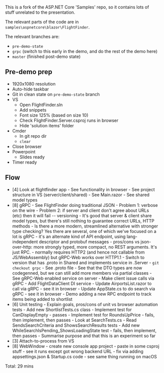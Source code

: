 This is a fork of the ASP.NET Core 'Samples' repo, so it contains lots of stuff unrelated to the presentation.

The relevant parts of the code are in `samples\aspnetcore\blazor\FlightFinder`.

The relevant branches are:

 * `pre-demo-state`
 * `grpc` (switch to this early in the demo, and do the rest of the demo here)
 * `master` (finished post-demo state)

## Pre-demo prep

- 1920x1080 resolution
- Auto-hide taskbar
- Git in clean state on `pre-demo-state` branch
- VS
  - Open FlightFinder.sln
  - Add snippets
  - Font size 125% (based on size 10)
  - Check FlightFinder.Server.csproj runs in browser
  - Hide 'solution items' folder
- Cmder
  - In git repo dir
  - `clear`
- Close browser
- Powerpoint
  - Slides ready
- Timer ready

## Flow

  - [4] Look at flightfinder app
        - See functionality in browser
        - See project structure in VS (server/client/shared)
        - See Main.razor
        - See shared model types
  - [8] gRPC
        - See FlightFinder doing traditional JSON
          - Problem 1: verbose on the wire
          - Problem 2: if server and client don't agree about URLs (etc) then it will fail -- versioning
        - It's good that server & client share model types, but there's still nothing to guarantee correct
          URLs, HTTP methods
        - Is there a more modern, streamlined alternative with stronger type checking? Yes there are several,
          one of which we've focused on a lot is gRPC
          - it's an alternate kind of API endpoint, using lang-independent descriptor and protobuf messages
          - pros/cons vs json-over-http: more strongly typed, more compact, no REST arguments. It's just RPC.
          - normally requires HTTP2 (and hence not callable from JS/WebAssembly) but gRPC-Web works over HTTP1.1
        - Switch to version that has .proto in Shared and implements service in .Server
          - `git checkout grpc`
          - See .proto file
          - See that the DTO types are now codegenned, but we can still add more members via partial classes
          - See gRPC-Web enabled service on server
        - Make client issue calls via gRPC
          - Add FlightDataClient DI service
          - Update AirportsList.razor to call via gRPC - see it in browser
          - Update AppState.cs to do search via gRPC - see it in browser
        - Demo adding a new RPC endpoint to track items being added to shortlist
  - [6] Unit testing
        - Explain goals, pros/cons of unit vs browser automation tests
        - Add new ShortlistTests.cs class
          - Implement test for CanDisplayEmpty - passes
          - Implement test for RoundsUpPrice - fails, then implement, then passes
        - Look at SearchTests.cs
          - Read SendsSearchCriteria and ShowsSearchResults tests
          - Add new WhileSearchIsPending_ShowsLoadingState test - fails, then implement, then passes
        - Summarise purpose and that this is an experiment so far
  - [3] Attach-to-process from VS
  - [8] WebWindow
        - create new console app project
        - paste in some csproj stuff
        - see it runs except got wrong backend URL
        - fix via adding appsettings.json & Startup.cs code
        - see same thing running on macOS

Total: 29 mins
